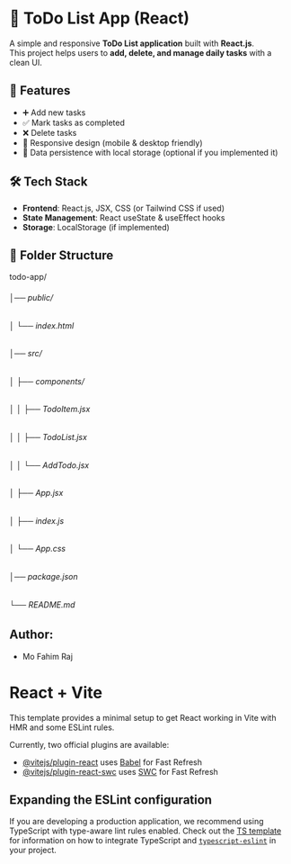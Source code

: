 # 📝 ToDo List App (React)

A simple and responsive **ToDo List application** built with **React.js**.  
This project helps users to **add, delete, and manage daily tasks** with a clean UI.


## 🚀 Features
- ➕ Add new tasks  
- ✅ Mark tasks as completed  
- ❌ Delete tasks  
- 📱 Responsive design (mobile & desktop friendly)  
- 💾 Data persistence with local storage (optional if you implemented it)  


## 🛠️ Tech Stack
- **Frontend**: React.js, JSX, CSS (or Tailwind CSS if used)  
- **State Management**: React useState & useEffect hooks  
- **Storage**: LocalStorage (if implemented)  


## 📂 Folder Structure
todo-app/
###### │── public/
###### │ └── index.html
###### │── src/
###### │ ├── components/
###### │ │ ├── TodoItem.jsx
###### │ │ ├── TodoList.jsx
###### │ │ └── AddTodo.jsx
###### │ ├── App.jsx
###### │ ├── index.js
###### │ └── App.css
###### │── package.json
###### └── README.md


## Author:
- Mo Fahim Raj

# React + Vite

This template provides a minimal setup to get React working in Vite with HMR and some ESLint rules.

Currently, two official plugins are available:

- [@vitejs/plugin-react](https://github.com/vitejs/vite-plugin-react/blob/main/packages/plugin-react) uses [Babel](https://babeljs.io/) for Fast Refresh
- [@vitejs/plugin-react-swc](https://github.com/vitejs/vite-plugin-react/blob/main/packages/plugin-react-swc) uses [SWC](https://swc.rs/) for Fast Refresh

## Expanding the ESLint configuration

If you are developing a production application, we recommend using TypeScript with type-aware lint rules enabled. Check out the [TS template](https://github.com/vitejs/vite/tree/main/packages/create-vite/template-react-ts) for information on how to integrate TypeScript and [`typescript-eslint`](https://typescript-eslint.io) in your project.
